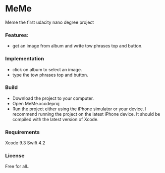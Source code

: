 # MeMe
Meme the first udacity nano degree project

### Features:
- get an image from album and write tow phrases top and button.

### Implementation

  - click on album to select an image. 
  - type the tow phrases top and button.

 

### Build
- Download the project to your computer.
- Open MeMe.xcodeproj
- Run the project either using the iPhone simulator or your device. I recommend running the project on the latest iPhone device. It should be compiled with the latest version of Xcode.

### Requirements
Xcode 9.3
Swift 4.2
### License
Free for all..
